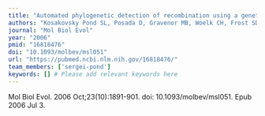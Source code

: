 ```yaml
---
title: "Automated phylogenetic detection of recombination using a genetic algorithm"
authors: "Kosakovsky Pond SL, Posada D, Gravenor MB, Woelk CH, Frost SD."
journal: "Mol Biol Evol"
year: "2006"
pmid: "16818476"
doi: "10.1093/molbev/msl051"
url: "https://pubmed.ncbi.nlm.nih.gov/16818476/"
team_members: ['sergei-pond']
keywords: [] # Please add relevant keywords here
---
```

Mol Biol Evol. 2006 Oct;23(10):1891-901. doi: 10.1093/molbev/msl051. Epub 2006 Jul 3.